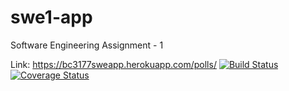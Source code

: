 # swe1-app
Software Engineering Assignment - 1

Link: https://bc3177sweapp.herokuapp.com/polls/
[![Build Status](https://app.travis-ci.com/bc3177/swe1-app.svg?branch=main)](https://app.travis-ci.com/bc3177/swe1-app)
[![Coverage Status](https://coveralls.io/repos/github/bc3177/swe1-app/badge.svg?branch=master)](https://coveralls.io/github/bc3177/swe1-app?branch=master)
